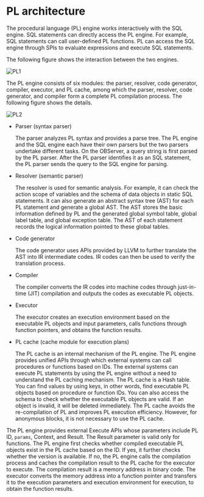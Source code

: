 # PL architecture

The procedural language (PL) engine works interactively with the SQL engine. SQL statements can directly access the PL engine. For example, SQL statements can call user-defined PL functions. PL can access the SQL engine through SPIs to evaluate expressions and execute SQL statements.

The following figure shows the interaction between the two engines.

![PL1](https://obbusiness-private.oss-cn-shanghai.aliyuncs.com/doc/img/observer-enterprise/V4.2.1/700.reference/500.sql-reference/300.pl-architecture/1.pl-architecture1.png)

The PL engine consists of six modules: the parser, resolver, code generator, compiler, executor, and PL cache, among which the parser, resolver, code generator, and compiler form a complete PL compilation process. The following figure shows the details.

![PL2](https://obbusiness-private.oss-cn-shanghai.aliyuncs.com/doc/img/observer-enterprise/V4.2.1/EN_US/700.reference/500.sql-reference/%E5%86%85%E6%A0%B838-2.png)

* Parser (syntax parser)

   The parser analyzes PL syntax and provides a parse tree. The PL engine and the SQL engine each have their own parsers but the two parsers undertake different tasks. On the OBServer, a query string is first parsed by the PL parser. After the PL parser identifies it as an SQL statement, the PL parser sends the query to the SQL engine for parsing.

* Resolver (semantic parser)

   The resolver is used for semantic analysis. For example, it can check the action scope of variables and the schema of data objects in static SQL statements. It can also generate an abstract syntax tree (AST) for each PL statement and generate a global AST. The AST stores the basic information defined by PL and the generated global symbol table, global label table, and global exception table. The AST of each statement records the logical information pointed to these global tables.

* Code generator

   The code generator uses APIs provided by LLVM to further translate the AST into IR intermediate codes. IR codes can then be used to verify the translation process.

* Compiler

   The compiler converts the IR codes into machine codes through just-in-time (JIT) compilation and outputs the codes as executable PL objects.


* Executor

   The executor creates an execution environment based on the executable PL objects and input parameters, calls functions through function pointers, and obtains the function results.


* PL cache (cache module for execution plans)

   The PL cache is an internal mechanism of the PL engine. The PL engine provides unified APIs through which external systems can call procedures or functions based on IDs. The external systems can execute PL statements by using the PL engine without a need to understand the PL caching mechanism. The PL cache is a Hash table. You can find values by using keys, in other words, find executable PL objects based on procedure or function IDs. You can also access the schema to check whether the executable PL objects are valid. If an object is invalid, it will be deleted immediately. The PL cache avoids the re-compilation of PL and improves PL execution efficiency. However, for anonymous blocks, it is not necessary to use the PL cache.


The PL engine provides external Execute APIs whose parameters include PL ID, `params`, Context, and Result. The Result parameter is valid only for functions. The PL engine first checks whether compiled executable PL objects exist in the PL cache based on the ID. If yes, it further checks whether the version is available. If no, the PL engine calls the compilation process and caches the compilation result to the PL cache for the executor to execute. The compilation result is a memory address in binary code. The executor converts the memory address into a function pointer and transfers it to the execution parameters and execution environment for execution, to obtain the function results.
